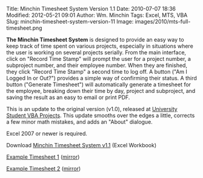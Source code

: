 Title: Minchin Timesheet System Version 1.1
Date: 2010-07-07 18:36
Modified: 2012-05-21 09:01
Author: Wm. Minchin
Tags: Excel, MTS, VBA
Slug: minchin-timesheet-system-version-11
Image: images/2010/mts-full-timesheet.png

**The Minchin Timesheet System** is designed to provide an easy way to
keep track of time spent on various projects, especially in situations
where the user is working on several projects serially. From the main
interface, click on "Record Time Stamp" will prompt the user for a
project number, a subproject number, and their employee number. When
they are finished, they click "Record Time Stamp" a second time to log
off. A button ("Am I Logged In or Out?") provides a simple way of
confirming their status. A third button ("Generate Timesheet") will
automatically generate a timesheet for the employee, breaking down their
time by day, project and subproject, and saving the result as an easy to
email or print PDF.

This is an update to the original version (v1.0), released at
[University Student VBA
Projects](http://vbaprojects.blogspot.com/2010/04/minchin-timesheet-v1025059.html).
This update smooths over the edges a little, corrects a few minor math
mistakes, and adds an "About" dialogue.

Excel 2007 or newer is required.

Download [Minchin Timesheet System
v1.1]({static}/images/2010/MTS_1v1.xlsm) (Excel Workbook)

[Example Timesheet
1](http://files.gove.net/shares/files/10w/minchin/Timesheet-5496-Mar-13-2010.pdf)
([mirror]({static}/images/2010/Timesheet-5496-Mar-13-2010.pdf))

[Example Timesheet
2](http://files.gove.net/shares/files/10w/minchin/Timesheet-5496-Mar-27-2010.pdf)
([mirror]({static}/images/2010/Timesheet-5496-Mar-27-2010.pdf))
